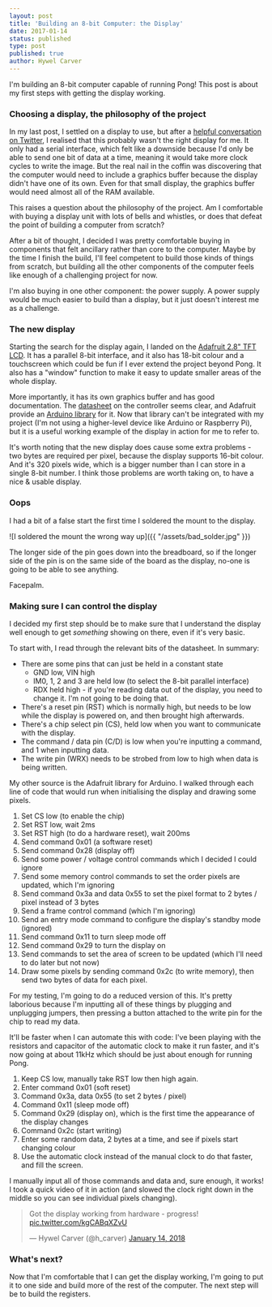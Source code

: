 ```yaml
---
layout: post
title: 'Building an 8-bit Computer: the Display'
date: 2017-01-14
status: published
type: post
published: true
author: Hywel Carver
---
```


I'm building an 8-bit computer capable of running Pong! This post is about my first
steps with getting the display working.

### Choosing a display, the philosophy of the project

In my last post, I settled on a display to use, but after a
[helpful conversation on Twitter](https://twitter.com/ealexhudson/status/950109422319230976),
I realised
that this probably wasn't the right display for me. It only had a serial interface, which
felt like a downside because I'd only be able to send one bit of data at a time, meaning it
would take more clock cycles to write the image. But the real nail in the coffin was discovering that
the computer would need to include a
graphics buffer because the display didn't have one of its own. Even for that small display, the graphics buffer would need almost all of the RAM available.

This raises a question about the philosophy of the project. Am I comfortable with buying a display
unit with lots of bells and whistles, or does that defeat the point of building a computer from scratch?

After a bit of thought, I decided I was pretty comfortable buying in components that felt ancillary
rather than core to the computer. Maybe by the time I finish the build, I'll feel competent to
build those kinds of things from scratch, but building all the other components of the computer feels like enough of a
challenging project for now.

I'm also buying in one other component: the power supply. A power supply would be much easier to build than a
display, but it just doesn't interest me as a challenge.

### The new display

Starting the search for the display again, I landed on the
[Adafruit 2.8" TFT LCD](https://www.adafruit.com/product/1770).
It has a parallel 8-bit interface, and it also has 18-bit colour and a touchscreen
which could be fun if I ever extend the project beyond Pong.
It also has a "window" function to make it easy to update smaller areas of the whole
display.

More importantly, it has its own graphics buffer and has good documentation.
The [datasheet](https://cdn-shop.adafruit.com/datasheets/ILI9341.pdf) on the controller seems clear,
and Adafruit provide an [Arduino library](https://github.com/adafruit/TFTLCD-Library/blob/master/Adafruit_TFTLCD.cpp)
for it. Now that library can't be integrated with my project (I'm not using a higher-level device
like Arduino or Raspberry Pi), but it is a useful working example of the display in action for me to refer to.

It's worth noting that the new display does cause some extra problems - two bytes are required per pixel,
because the display supports 16-bit colour. And it's 320 pixels wide, which is a bigger number than I can store
in a single 8-bit number. I think those problems are worth taking on, to have a nice & usable display.

### Oops

I had a bit of a false start the first time I soldered the mount to the display.

![I soldered the mount the wrong way up]({{ "/assets/bad_solder.jpg" }})

The longer side of the pin goes down into the breadboard, so if the longer side of the pin
is on the same side of the board as the display, no-one is going to be able to see anything.

Facepalm.

### Making sure I can control the display

I decided my first step should be to make sure that I understand the display well enough
to get *something* showing on there, even if it's very basic.

To start with, I read through the relevant bits of the datasheet. In summary:
* There are some pins that can just be held in a constant state
  * GND low, VIN high
  * IM0, 1, 2 and 3 are held low (to select the 8-bit parallel interface)
  * RDX held high - if you're reading data out of the display, you need to change it. I'm not going to be doing that.
* There's a reset pin (RST) which is normally high, but needs to be low while the display is powered on, and then brought high afterwards.
* There's a chip select pin (CS), held low when you want to communicate with the display.
* The command / data pin (C/D) is low when you're inputting a command, and 1 when inputting data.
* The write pin (WRX) needs to be strobed from low to high when data is being written.

My other source is the Adafruit library for Arduino. I walked through each line of code
that would run when initialising the display and drawing some pixels.

1. Set CS low (to enable the chip)
1. Set RST low, wait 2ms
1. Set RST high (to do a hardware reset), wait 200ms
1. Send command 0x01 (a software reset)
1. Send command 0x28 (display off)
1. Send some power / voltage control commands which I decided I could ignore
1. Send some memory control commands to set the order pixels are updated, which I'm ignoring
1. Send command 0x3a and data 0x55 to set the pixel format to 2 bytes / pixel instead of 3 bytes
1. Send a frame control command (which I'm ignoring)
1. Send an entry mode command to configure the display's standby mode (ignored)
1. Send command 0x11 to turn sleep mode off
1. Send command 0x29 to turn the display on
1. Send commands to set the area of screen to be updated (which I'll need to do later but not now)
1. Draw some pixels by sending command 0x2c (to write memory), then send two bytes of data for each pixel.

For my testing, I'm going to do a reduced version of this. It's pretty laborious because
I'm inputting all of these things by plugging and unplugging jumpers, then pressing a
button attached to the write pin for the chip to read my data.

It'll be faster when I can automate this with code: I've been playing with the resistors
and capacitor of the automatic clock to make it run faster, and
it's now going at about 11kHz which should be just about enough for running Pong.

1. Keep CS low, manually take RST low then high again.
1. Enter command 0x01 (soft reset)
1. Command 0x3a, data 0x55 (to set 2 bytes / pixel)
1. Command 0x11 (sleep mode off)
1. Command 0x29 (display on), which is the first time the appearance of the display changes
1. Command 0x2c (start writing)
1. Enter some random data, 2 bytes at a time, and see if pixels start changing colour
1. Use the automatic clock instead of the manual clock to do that faster, and fill the screen.


I manually input all of those commands and data and, sure enough, it works! I took a quick video of it in action (and slowed the clock right down in the middle so you can see individual pixels changing).

<blockquote class="twitter-tweet" data-conversation="none" data-lang="en"><p lang="en" dir="ltr">Got the display working from hardware - progress! <a href="https://t.co/kgCABqXZvU">pic.twitter.com/kgCABqXZvU</a></p>&mdash; Hywel Carver (@h_carver) <a href="https://twitter.com/h_carver/status/952479965060128768?ref_src=twsrc%5Etfw">January 14, 2018</a></blockquote>
<script async src="https://platform.twitter.com/widgets.js" charset="utf-8"></script>

### What's next?

Now that I'm comfortable that I can get the display working, I'm going to put it to one side
and build more of the rest of the computer. The next step will be to build the registers.
